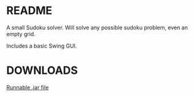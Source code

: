 # README #

A small Sudoku solver. Will solve any possible sudoku problem, even an empty grid.

Includes a basic Swing GUI.


# DOWNLOADS #

[Runnable .jar file](https://bitbucket.org/twhitty/sudoku/downloads/SudokuSolver_ver_2_0.jar)